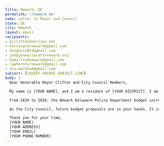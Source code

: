 ```yaml
---
title: Newark, DE
permalink: "/newark_de"
name: Letter to Mayor and Council
state: DE
city: Newark
layout: email
recipients:
- gjclifton@verizon.net
- horningfornewark@gmail.com
- Shughes2853@gmail.com
- jen@jenwallacefornewark.org
- hamilton4newark@gmail.com
- lawhornfornewark@gmail.com
- stu.markham@gmail.com
subject: [INSERT UNIQUE SUBJECT LINE]
body: |-
  Dear Honorable Mayor Clifton and City Council Members,

  My name is [YOUR NAME], and I am a resident of [YOUR DISTRICT]. I am writing to request that the City of Newark reallocate money away from the Newark Delaware Police Department and towards community well-being. We are in the midst of widespread upheaval over the systemic violence of policing. We will no longer accept empty gestures and suggestions of “reform.” We are demanding that our voices be heard now, and that real change be made to the way this city allocates its resources.

  From 2019 to 2020, the Newark Delaware Police Department budget increased by 7.1%, meaning that its operational budget for 2020 is $15,823,387. Meanwhile, the 2020 budget for community development is abysmally low at only $248,147 (a 0.2% decrease from 2019 to 2020). Support for communities in need is necessary now, more than ever. It is shameful and unacceptable that our police receive more than 60 times the amount of funding that our community development programs receive, and over 500 times the amount allocated for social services (currently funded at a measly $30,000). We join the calls of those across the country to defund the police. We demand a budget that adequately and effectively meets the needs of impacted Newark residents during this trying and uncertain time, when livelihoods are on the line. We demand a budget that supports community well-being, rather than empowers the police forces that tear them apart.

  As the City Council, future budget proposals are in your hands. It is your duty to represent your constituents. Much scholarship shows that a living wage, access to social and health services, educational opportunity, and stable housing are far more successful at promoting community safety than policing and prisons. As such, I am asking city officials to please reject any proposed budget that increases taxpayer spending on police while cutting funding for important social and community projects. Instead, I am urging you to design the budget for 2021 (and all subsequent budgets) in a way that redirects funding away from the police and towards social and community projects. I am also asking that city officials lobby the same amount of attention and effort towards finding sustainable, long term change.

  Thank you for your time,
  [YOUR NAME]
  [YOUR ADDRESS]
  [YOUR EMAIL]
  [YOUR PHONE NUMBER]
---
```

